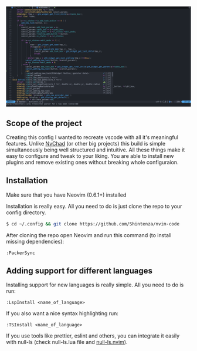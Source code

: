 ![Preview](./preview.png)

## Scope of the project
Creating this config I wanted to recreate vscode with all it's meaningful features. Unlike [NvChad](https://github.com/NvChad/NvChad) (or other big projects) 
this build is simple simultaneously being well structured and intuitive. All these things make it easy to configure and tweak to your liking. You are able to
install new plugins and remove existing ones without breaking whole configuraion.

## Installation
Make sure that you have Neovim (0.6.1+) installed

Installation is really easy. All you need to do is just clone the repo to your config directory.
```bash
$ cd ~/.config && git clone https://github.com/Shintenza/nvim-code
```
After cloning the repo open Neovim and run this command (to install missing dependencies): 
```
:PackerSync
```
## Adding support for different languages
Installing support for new languages is really simple. All you need to do is run:
```
:LspInstall <name_of_language>
```
If you also want a nice syntax highlighting run:
```
:TSInstall <name_of_language>
```
If you use tools like prettier, eslint and others, you can integrate it easily with null-ls (check null-ls.lua file and [null-ls.nvim](https://github.com/jose-elias-alvarez/null-ls.nvim)).


